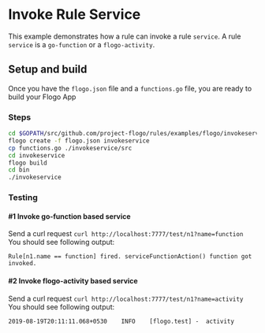 # Invoke Rule Service

This example demonstrates how a rule can invoke a rule `service`. A rule `service` is a `go-function` or a `flogo-activity`.

## Setup and build
Once you have the `flogo.json` file and a `functions.go` file, you are ready to build your Flogo App

### Steps

```sh
cd $GOPATH/src/github.com/project-flogo/rules/examples/flogo/invokeservice
flogo create -f flogo.json invokeservice
cp functions.go ./invokeservice/src
cd invokeservice
flogo build
cd bin
./invokeservice
```
### Testing

#### #1 Invoke go-function based service

Send a curl request
`curl http://localhost:7777/test/n1?name=function`
You should see following output:
```
Rule[n1.name == function] fired. serviceFunctionAction() function got invoked.
```

#### #2 Invoke flogo-activity based service
Send a curl request
`curl http://localhost:7777/test/n1?name=activity`
You should see following output:
```
2019-08-19T20:11:11.068+0530	INFO	[flogo.test] -	activity
```